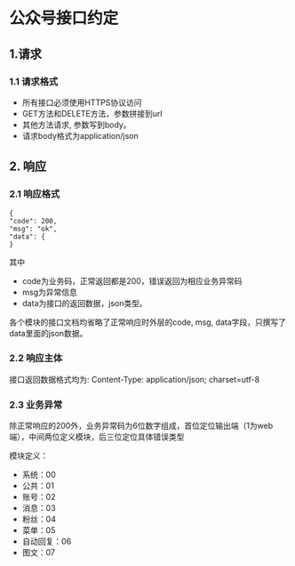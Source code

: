 # 公众号接口约定

## 1.请求

### 1.1 请求格式

* 所有接口必须使用HTTPS协议访问
* GET方法和DELETE方法，参数拼接到url
* 其他方法请求, 参数写到body。
* 请求body格式为application/json

## 2. 响应

### 2.1 响应格式
```
{
"code": 200,
"msg": "ok",
"data": {
}
```
其中

* code为业务码，正常返回都是200，错误返回为相应业务异常码
* msg为异常信息
* data为接口的返回数据，json类型。  

各个模块的接口文档均省略了正常响应时外层的code, msg, data字段，只撰写了data里面的json数据。

### 2.2 响应主体  
接口返回数据格式均为: Content-Type: application/json; charset=utf-8

### 2.3 业务异常

除正常响应的200外，业务异常码为6位数字组成，首位定位输出端（1为web端），中间两位定义模块，后三位定位具体错误类型  

模块定义：
* 系统：00
* 公共：01
* 账号：02
* 消息：03
* 粉丝：04
* 菜单：05
* 自动回复：06
* 图文：07
